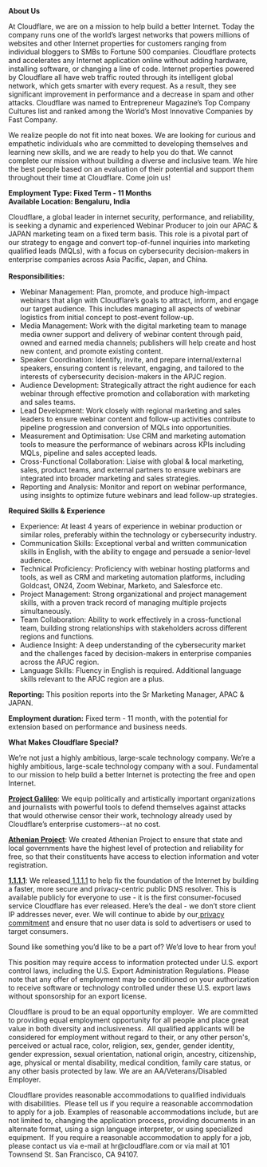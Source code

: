 <div class="content-intro">
	<div><strong>About Us</strong></div>
	<div>
		<p>At Cloudflare, we are on a mission to help build a better Internet. Today the company runs one of the world’s largest networks that powers millions of websites and other Internet properties for customers ranging from individual bloggers to SMBs to Fortune 500 companies. Cloudflare protects and accelerates any Internet application online without adding hardware, installing software, or changing a line of code. Internet properties powered by Cloudflare all have web traffic routed through its intelligent global network, which gets smarter with every request. As a result, they see significant improvement in performance and a decrease in spam and other attacks. Cloudflare was named to Entrepreneur Magazine’s Top Company Cultures list and ranked among the World’s Most Innovative Companies by Fast Company.&nbsp;</p>
		<p><span style="font-weight: 400;">We realize people do not fit into neat boxes. We are looking for curious and empathetic individuals who are committed to developing themselves and learning new skills, and we are ready to help you do that. We cannot complete our mission without building a diverse and inclusive team. We hire the best people based on an evaluation of their potential and support them throughout their time at Cloudflare. Come join us!&nbsp;</span></p>
	</div>
</div>
<p><strong>Employment Type: Fixed Term - 11 Months<br>Available Location: Bengaluru, India</strong></p>
<p>Cloudflare, a global leader in internet security, performance, and reliability, is seeking a dynamic and experienced Webinar Producer to join our APAC &amp; JAPAN marketing team on a fixed term basis. This role is a pivotal part of our strategy to engage and convert top-of-funnel inquiries into marketing qualified leads (MQLs), with a focus on cybersecurity decision-makers in enterprise companies across Asia Pacific, Japan, and China.<strong><br><br>Responsibilities:</strong></p>
<ul>
	<li>Webinar Management: Plan, promote, and produce high-impact webinars that align with Cloudflare’s goals to attract, inform, and engage our target audience. This includes managing all aspects of webinar logistics from initial concept to post-event follow-up.</li>
	<li>Media Management: Work with the digital marketing team to manage media owner support and delivery of webinar content through paid, owned and earned media channels; publishers will help create and host new content, and promote existing content.</li>
	<li>Speaker Coordination: Identify, invite, and prepare internal/external speakers, ensuring content is relevant, engaging, and tailored to the interests of cybersecurity decision-makers in the APJC region.</li>
	<li>Audience Development: Strategically attract the right audience for each webinar through effective promotion and collaboration with marketing and sales teams.</li>
	<li>Lead Development: Work closely with regional marketing and sales leaders to ensure webinar content and follow-up activities contribute to pipeline progression and conversion of MQLs into opportunities.</li>
	<li>Measurement and Optimisation: Use CRM and marketing automation tools to measure the performance of webinars across KPIs including MQLs, pipeline and sales accepted leads.</li>
	<li>Cross-Functional Collaboration: Liaise with global &amp; local marketing, sales, product teams, and external partners to ensure webinars are integrated into broader marketing and sales strategies.</li>
	<li>Reporting and Analysis: Monitor and report on webinar performance, using insights to optimize future webinars and lead follow-up strategies.</li>
</ul>
<p><strong>Required Skills &amp; Experience</strong></p>
<ul>
	<li>Experience: At least 4 years of experience in webinar production or similar roles, preferably within the technology or cybersecurity industry.</li>
	<li>Communication Skills: Exceptional verbal and written communication skills in English, with the ability to engage and persuade a senior-level audience.</li>
	<li>Technical Proficiency: Proficiency with webinar hosting platforms and tools, as well as CRM and marketing automation platforms, including Goldcast, ON24, Zoom Webinar, Marketo, and Salesforce etc.</li>
	<li>Project Management: Strong organizational and project management skills, with a proven track record of managing multiple projects simultaneously.</li>
	<li>Team Collaboration: Ability to work effectively in a cross-functional team, building strong relationships with stakeholders across different regions and functions.</li>
	<li>Audience Insight: A deep understanding of the cybersecurity market and the challenges faced by decision-makers in enterprise companies across the APJC region.</li>
	<li>Language Skills: Fluency in English is required. Additional language skills relevant to the APJC region are a plus.</li>
</ul>
<p><strong>Reporting:</strong>&nbsp;This position reports into the Sr Marketing Manager, APAC &amp; JAPAN.</p>
<p><strong>Employment duration:</strong> Fixed term - 11 month, with the potential for extension based on performance and business needs.</p>
<div class="content-conclusion">
	<p><strong>What Makes Cloudflare Special?</strong></p>
	<p><span style="font-weight: 400;">We’re not just a highly ambitious, large-scale technology company. We’re a highly ambitious, large-scale technology company with a soul. Fundamental to our mission to help build a better Internet is protecting the free and open Internet.</span></p>
	<p><a href="https://blog.cloudflare.com/protecting-free-expression-online/"><strong>Project Galileo</strong></a><span style="font-weight: 400;">: We equip politically and artistically important organizations and journalists with powerful tools to defend themselves against attacks that would otherwise censor their work, technology already used by Cloudflare’s enterprise customers--at no cost.</span></p>
	<p><strong><a href="https://www.cloudflare.com/athenian/">Athenian Project</a></strong><span style="font-weight: 400;">: We created Athenian Project to ensure that state and local governments have the highest level of protection and reliability for free, so that their constituents have access to election information and voter registration.</span></p>
	<p><a href="https://1.1.1.1/"><strong>1.1.1.1</strong></a><span style="font-weight: 400;">: We released</span><a href="https://1.1.1.1/"> <span style="font-weight: 400;">1.1.1.1</span></a><span style="font-weight: 400;"> to help fix the foundation of the Internet by building a faster, more secure and privacy-centric public DNS resolver. This is available publicly for everyone to use - it is the first consumer-focused service Cloudflare has ever released. Here’s the deal - we don’t store client IP addresses never, ever. We will continue to abide by our</span><a href="https://developers.cloudflare.com/1.1.1.1/privacy/public-dns-resolver"> privacy commitment</a><span style="font-weight: 400;"> and ensure that no user data is sold to advertisers or used to target consumers.</span></p>
	<p><span style="font-weight: 400;">Sound like something you’d like to be a part of? We’d love to hear from you!</span></p>
	<p><span style="font-weight: 400;">This position may require access to information protected under U.S. export control laws, including the U.S. Export Administration Regulations. Please note that any offer of employment may be conditioned on your authorization to receive software or technology controlled under these U.S. export laws without sponsorship for an export license.</span></p>
	<p><span style="font-weight: 400;">Cloudflare is proud to be an equal opportunity employer. &nbsp;We are committed to providing equal employment opportunity for all people and place great value in both diversity and inclusiveness. &nbsp;All qualified applicants will be considered for employment without regard to their, or any other person's, perceived or actual</span> <span style="font-weight: 400;">race, color, religion, sex, gender, gender identity, gender expression, sexual orientation, national origin, ancestry, citizenship, age, physical or mental disability, medical condition, family care status, or any other basis protected by law. </span><span style="font-weight: 400;">We are an AA/Veterans/Disabled Employer.</span></p>
	<p><span style="font-weight: 400;">Cloudflare provides reasonable accommodations to qualified individuals with disabilities. &nbsp;Please tell us if you require a reasonable accommodation to apply for a job. Examples of reasonable accommodations include, but are not limited to, changing the application process, providing documents in an alternate format, using a sign language interpreter, or using specialized equipment. &nbsp;If you require a reasonable accommodation to apply for a job, please contact us via e-mail at </span><span style="font-weight: 400;">hr@cloudflare.com</span><span style="font-weight: 400;"> or via mail at 101 Townsend St. San Francisco, CA 94107.</span></p>
</div>